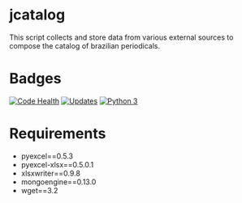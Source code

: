 # jcatalog
This script collects and store data from various external sources to compose the catalog of brazilian periodicals.

# Badges
[![Code Health](https://landscape.io/github/scieloorg/jcatalog/master/landscape.svg?style=flat)](https://landscape.io/github/scieloorg/jcatalog/master)
[![Updates](https://pyup.io/repos/github/scieloorg/jcatalog/shield.svg)](https://pyup.io/repos/github/scieloorg/jcatalog/)
[![Python 3](https://pyup.io/repos/github/scieloorg/jcatalog/python-3-shield.svg)](https://pyup.io/repos/github/scieloorg/jcatalog/)

# Requirements

- pyexcel==0.5.3
- pyexcel-xlsx==0.5.0.1
- xlsxwriter==0.9.8
- mongoengine==0.13.0
- wget==3.2
